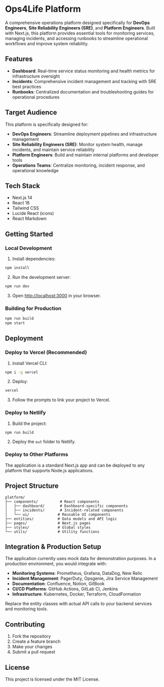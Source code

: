 # Ops4Life Platform

A comprehensive operations platform designed specifically for **DevOps Engineers**, **Site Reliability Engineers (SRE)**, and **Platform Engineers**. Built with Next.js, this platform provides essential tools for monitoring services, managing incidents, and accessing runbooks to streamline operational workflows and improve system reliability.

## Features

- **Dashboard**: Real-time service status monitoring and health metrics for infrastructure oversight
- **Incidents**: Comprehensive incident management and tracking with SRE best practices
- **Runbooks**: Centralized documentation and troubleshooting guides for operational procedures

## Target Audience

This platform is specifically designed for:

- **DevOps Engineers**: Streamline deployment pipelines and infrastructure management
- **Site Reliability Engineers (SRE)**: Monitor system health, manage incidents, and maintain service reliability
- **Platform Engineers**: Build and maintain internal platforms and developer tools
- **Operations Teams**: Centralize monitoring, incident response, and operational knowledge

## Tech Stack

- Next.js 14
- React 18
- Tailwind CSS
- Lucide React (icons)
- React Markdown

## Getting Started

### Local Development

1. Install dependencies:
```bash
npm install
```

2. Run the development server:
```bash
npm run dev
```

3. Open [http://localhost:3000](http://localhost:3000) in your browser.

### Building for Production

```bash
npm run build
npm start
```

## Deployment

### Deploy to Vercel (Recommended)

1. Install Vercel CLI:
```bash
npm i -g vercel
```

2. Deploy:
```bash
vercel
```

3. Follow the prompts to link your project to Vercel.

### Deploy to Netlify

1. Build the project:
```bash
npm run build
```

2. Deploy the `out` folder to Netlify.

### Deploy to Other Platforms

The application is a standard Next.js app and can be deployed to any platform that supports Node.js applications.

## Project Structure

```
platform/
├── components/          # React components
│   ├── dashboard/       # Dashboard-specific components
│   ├── incidents/       # Incident-related components
│   └── ui/             # Reusable UI components
├── entities/           # Data models and API logic
├── pages/              # Next.js pages
├── styles/             # Global styles
└── utils/              # Utility functions
```

## Integration & Production Setup

The application currently uses mock data for demonstration purposes. In a production environment, you would integrate with:

- **Monitoring Systems**: Prometheus, Grafana, DataDog, New Relic
- **Incident Management**: PagerDuty, Opsgenie, Jira Service Management
- **Documentation**: Confluence, Notion, GitBook
- **CI/CD Platforms**: GitHub Actions, GitLab CI, Jenkins
- **Infrastructure**: Kubernetes, Docker, Terraform, CloudFormation

Replace the entity classes with actual API calls to your backend services and monitoring tools.

## Contributing

1. Fork the repository
2. Create a feature branch
3. Make your changes
4. Submit a pull request

## License

This project is licensed under the MIT License.
